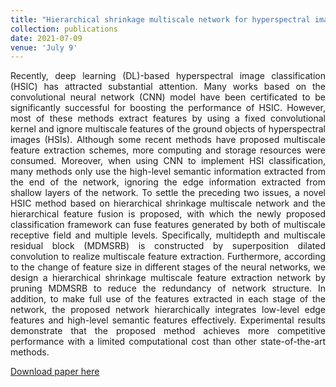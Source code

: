 ```yaml
---
title: "Hierarchical shrinkage multiscale network for hyperspectral image classification with hierarchical feature fusion"
collection: publications
date: 2021-07-09
venue: 'July 9'
---
```


<div style="text-align: justify;">
Recently, deep learning (DL)-based hyperspectral image classification (HSIC) has attracted substantial attention. Many works based on the convolutional neural network (CNN) model have been certificated to be significantly successful for boosting the performance of HSIC. However, most of these methods extract features by using a fixed convolutional kernel and ignore multiscale features of the ground objects of hyperspectral images (HSIs). Although some recent methods have proposed multiscale feature extraction schemes, more computing and storage resources were consumed. Moreover, when using CNN to implement HSI classification, many methods only use the high-level semantic information extracted from the end of the network, ignoring the edge information extracted from shallow layers of the network. To settle the preceding two issues, a novel HSIC method based on hierarchical shrinkage multiscale network and the hierarchical feature fusion is proposed, with which the newly proposed classification framework can fuse features generated by both of multiscale receptive field and multiple levels. Specifically, multidepth and multiscale residual block (MDMSRB) is constructed by superposition dilated convolution to realize multiscale feature extraction. Furthermore, according to the change of feature size in different stages of the neural networks, we design a hierarchical shrinkage multiscale feature extraction network by pruning MDMSRB to reduce the redundancy of network structure. In addition, to make full use of the features extracted in each stage of the network, the proposed network hierarchically integrates low-level edge features and high-level semantic features effectively. Experimental results demonstrate that the proposed method achieves more competitive performance with a limited computational cost than other state-of-the-art methods.
</div>

[Download paper here](http://academicpages.github.io/files/paper3.pdf)

